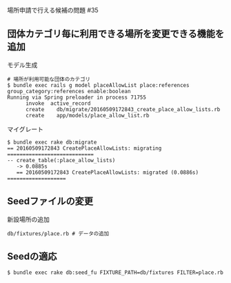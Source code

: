 場所申請で行える候補の問題 #35 

## 団体カテゴリ毎に利用できる場所を変更できる機能を追加
モデル生成
```
# 場所が利用可能な団体のカテゴリ
$ bundle exec rails g model placeAllowList place:references group_category:references enable:boolean
Running via Spring preloader in process 71755
      invoke  active_record
      create    db/migrate/20160509172843_create_place_allow_lists.rb
      create    app/models/place_allow_list.rb
```

マイグレート
```
$ bundle exec rake db:migrate
== 20160509172843 CreatePlaceAllowLists: migrating ============================
-- create_table(:place_allow_lists)
   -> 0.0885s
   == 20160509172843 CreatePlaceAllowLists: migrated (0.0886s) ===================
```


## Seedファイルの変更

新設場所の追加
```
db/fixtures/place.rb # データの追加
```

## Seedの適応
```
$ bundle exec rake db:seed_fu FIXTURE_PATH=db/fixtures FILTER=place.rb
```

